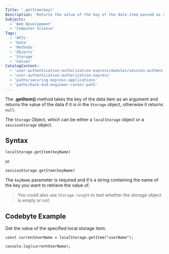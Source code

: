 ```yaml
---
Title: '.getItem(key)'
Description: 'Returns the value of the key of the data item passed as an argument or null if it does not exist, from the storage object'
Subjects: 
  - 'Web Development'
  - 'Computer Science'
Tags: 
  - 'APIs'
  - 'Data'
  - 'Methods'
  - 'Objects'
  - 'Storage'
  - 'Values'
CatalogContent: 
  - 'user-authentication-authorization-express/modules/session-authentication-express/cheatsheet'
  - 'user-authentication-authorization-express'
  - 'paths/securing-express-applications'
  - 'paths/back-end-engineer-career-path'
---
```


The **.getItem()** method takes the key of the data item as an argument and returns the value of the data if it is in the `Storage` object, otherwise it returns `null`.

The `Storage` Object, which can be either a `localStorage` object or a `sessionStorage` object.

## Syntax

```pseudo
localStorage.getItem(keyName)
```
or
```pseudo
sessionStorage.getItem(keyName)
```

The `keyName` parameter is required and it's a string containing the name of the key you want to retrieve the value of.

> You could also use `Storage.length` to test whether the storage object is empty or not.

## Codebyte Example

Get the value of the specified local storage item:

```codebyte/javascript
const currentUserName = localStorage.getItem("userName");

console.log(currentUserName);
```
